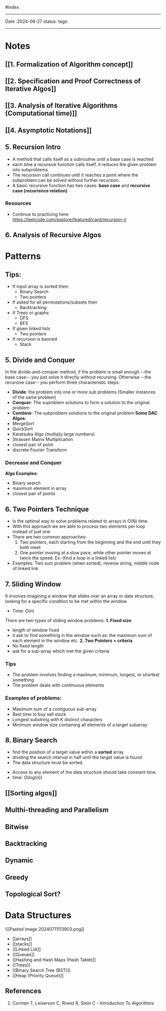 #index
____
Date :2024-06-27
status:
tags:
___

# Notes
## [[1. Formalization of Algorithm concept]]
## [[2. Specification  and Proof Correctness of Iterative Algos]]

## [[3. Analysis of Iterative Algorithms  (Computational time)]]

## [[4. Asymptotic Notations]]

## 5. Recursion Intro
+ A method that calls itself as a subroutine until a base case is reached
+  each time a recursive function calls itself, it reduces the given problem into subproblems
+ The recursion call continues until it reaches a point where the subproblem can be solved without further recursion.
+ A basic recursive function has two cases: **base case** and **recursive case (recurrence relation)**

### Resources
+ Continue to practicing here: https://leetcode.com/explore/featured/card/recursion-i/
## 6. Analysis of Recursive Algos
# Patterns

## Tips:
+ If input array is sorted then:
	+ Binary Search
	+ Two pointers
+ If asked for all permutations/subsets then
	+ Backtracking
+ If Trees or graphs
	+ DFS
	+ BFS
+ If given linked lists
	+ Two pointers
+ If recursion is banned
	+ Stack
## 5. Divide and Conquer
In the divide-and-conquer method, if the problem is small enough --the base
case-- you just solve it directly without recursing. Otherwise --the recursive case-- you perform three characteristic steps:
+ **Divide**: the problem into one or more sub problems (Smaller instances of the same problem)
+ **Conquer**: The suproblem solutions to form a solution to the original problem
+ **Combine**: The subproblem solutions to the original problem
**Some DAC Algos:**
+ MergeSort
+ QuickSort
+ Karatsuba Algo (multiply large numbers)
+ Strassen Matrix Multiplication
+ closest pair of point
+ discrete Fourier Transform
### Decrease and Conquer

**Algo Examples:**
+ Binary search
+ maximum element in array
+ closest pair of points

## 6. Two  Pointers Technique
+ Is the optimal way to solve problems related to arrays in O(N) time.
+ With this approach we are able to process two elements per loop instead of just one
+ There are two common approaches:
	1. Two pointers, each starting from the beginning and the end until they both meet
	2. One pointer moving at a slow pace, while other pointer moves at twice the speed. Ex: (find a loop in a linked list)
+ Examples: Two sum problem (when sorted), reverse string, middle node of linked link

## 7. Sliding Window
It involves imagining a window that slides over an array or data structure, looking for a specific condition to be met within the window.
+ Time: $O(n)$

There are two types of sliding window problems:
**1. Fixed size**: 
+ length of window fixed
+ it ask to find something in the window such as: the maximum sum of each element in the window etc.
**2. Two Pointers + criteria**
+ No fixed length
+ ask for a sub-array which met the given criteria

### Tips
+ The problem involves finding a maximum, minimum, longest, or shortest something
+ The problem deals with continuous elements
### Examples of problems:
+ Maximum sum of a contiguous sub-array
+ Best time to buy sell stock
+ Longest substring with K distinct characters
+ Minimum window size containing all elements of a target subarray
## 8. Binary Search
+ find the position of a target value within a ****sorted**** array
+ dividing the search interval in half until the target value is found
+ The data structure must be sorted.
- Access to any element of the data structure should take constant time.
- time: $O(log(n))$ 
## [[Sorting algos]]

## Multhi-threading and Parallelism
## Bitwise
## Backtracking
## Dynamic
## Greedy
## Topological Sort?
# Data Structures
![[Pasted image 20240711113903.png]]
+ [[arrays]]
+ [[stacks]]
+ [[Linked List]]
+ [[Queues]]
+ [[Hashing and Hash Maps (Hash Table)]]
+ [[Trees]]
+ [[Binary Search Tree (BST)]]
+ [[Heap (Priority Queue)]]
## References
1. Cormen T, Leiserson C, Rivest R, Stein C - Introduction To Algorithms

